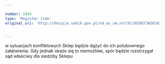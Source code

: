 ```yaml
---

number: 1843
type: 'Register item'
original_uri: 'http://decyzje.uokik.gov.pl/nd_wz_um.nsf/0/3810D73A36343878C12576B7003F427F?OpenDocument'


---
```


w sytuacjach konfliktowych Sklep będzie dążyć do ich polubownego załatwienia. Gdy jednak okaże się to niemożliwe, spór będzie rozstrzygał sąd właściwy dla siedziby Sklepu
